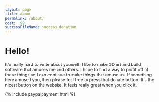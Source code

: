 ```yaml
---
layout: page
title: About
permalink: /about/
cost: .99
successFileName: success_donation
---
```

# Hello!
It's really hard to write about yourself. I like to make 3D art and build software that amuses me and others. I hope to find a way to profit off of these things so I can continue to make things that amuse us. If something here amused you, then please feel free to press that donate button. It's the nicest button on the website. It feels really great when you click it.  

{% include paypalpayment.html %}
